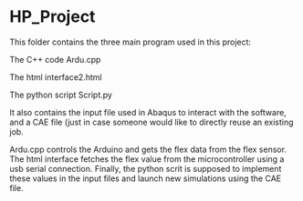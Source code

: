 # HP_Project

This folder contains the three main program used in this project: 
  
  The C++ code Ardu.cpp
  
  The html interface2.html 
  
  The python script Script.py
  
 It also contains the input file used in Abaqus to interact with the software, and a CAE file (just in case someone would like to directly reuse an existing job.
 
Ardu.cpp controls the Arduino and gets the flex data from the flex sensor. The html interface fetches the flex value from the microcontroller using a usb serial connection. Finally, the python scrit is supposed to implement these values in the input files and launch new simulations using the CAE file.
  

